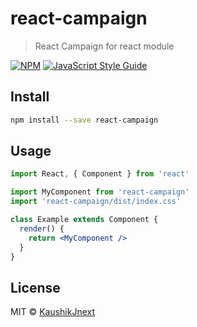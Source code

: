 # react-campaign

> React Campaign for react module

[![NPM](https://img.shields.io/npm/v/react-campaign.svg)](https://www.npmjs.com/package/react-campaign) [![JavaScript Style Guide](https://img.shields.io/badge/code_style-standard-brightgreen.svg)](https://standardjs.com)

## Install

```bash
npm install --save react-campaign
```

## Usage

```jsx
import React, { Component } from 'react'

import MyComponent from 'react-campaign'
import 'react-campaign/dist/index.css'

class Example extends Component {
  render() {
    return <MyComponent />
  }
}
```

## License

MIT © [KaushikJnext](https://github.com/KaushikJnext)
